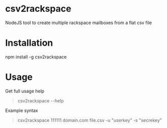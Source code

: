 # csv2rackspace
NodeJS tool to create multiple rackspace mailboxes from a flat csv file

# Installation

npm install -g csv2rackspace

# Usage

Get full usage help

> csv2rackspace --help

Example syntax

> csv2rackspace 111111 domain.com file.csv -u "userkey" -s "secrekey"
